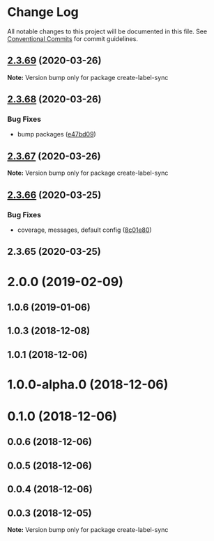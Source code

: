 # Change Log

All notable changes to this project will be documented in this file.
See [Conventional Commits](https://conventionalcommits.org) for commit guidelines.

## [2.3.69](https://github.com/maticzav/label-sync/compare/create-label-sync@2.3.68...create-label-sync@2.3.69) (2020-03-26)

**Note:** Version bump only for package create-label-sync





## [2.3.68](https://github.com/maticzav/label-sync/compare/create-label-sync@2.3.67...create-label-sync@2.3.68) (2020-03-26)


### Bug Fixes

* bump packages ([e47bd09](https://github.com/maticzav/label-sync/commit/e47bd093caf79ee2e25e8ec8da8dd9a01b645796))





## [2.3.67](https://github.com/maticzav/label-sync/compare/create-label-sync@2.3.66...create-label-sync@2.3.67) (2020-03-26)

**Note:** Version bump only for package create-label-sync





## [2.3.66](https://github.com/maticzav/label-sync/compare/create-label-sync@2.3.65...create-label-sync@2.3.66) (2020-03-25)


### Bug Fixes

* coverage, messages, default config ([8c01e80](https://github.com/maticzav/label-sync/commit/8c01e80c60e4d5bc8e07ac3e8380bf8a21f30ef2))





## 2.3.65 (2020-03-25)



# 2.0.0 (2019-02-09)



## 1.0.6 (2019-01-06)



## 1.0.3 (2018-12-08)



## 1.0.1 (2018-12-06)



# 1.0.0-alpha.0 (2018-12-06)



# 0.1.0 (2018-12-06)



## 0.0.6 (2018-12-06)



## 0.0.5 (2018-12-06)



## 0.0.4 (2018-12-06)



## 0.0.3 (2018-12-05)

**Note:** Version bump only for package create-label-sync
